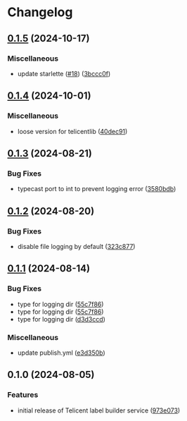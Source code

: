 # Changelog

## [0.1.5](https://github.com/telicent-oss/label-builder-service/compare/v0.1.4...v0.1.5) (2024-10-17)


### Miscellaneous

* update starlette ([#18](https://github.com/telicent-oss/label-builder-service/issues/18)) ([3bccc0f](https://github.com/telicent-oss/label-builder-service/commit/3bccc0fe061d9c8c983917e0e2005a6f46468812))

## [0.1.4](https://github.com/telicent-oss/label-builder-service/compare/v0.1.3...v0.1.4) (2024-10-01)


### Miscellaneous

* loose version for telicentlib ([40dec91](https://github.com/telicent-oss/label-builder-service/commit/40dec9154d51546e1f5bc2cb43235d11fba790b4))

## [0.1.3](https://github.com/telicent-oss/label-builder-service/compare/v0.1.2...v0.1.3) (2024-08-21)


### Bug Fixes

* typecast port to int to prevent logging error ([3580bdb](https://github.com/telicent-oss/label-builder-service/commit/3580bdb7b8469335bb4ac985db94972137021872))

## [0.1.2](https://github.com/telicent-oss/label-builder-service/compare/v0.1.1...v0.1.2) (2024-08-20)


### Bug Fixes

* disable file logging by default ([323c877](https://github.com/telicent-oss/label-builder-service/commit/323c8779adc8735496368c6873f2bb92ec9d21d3))

## [0.1.1](https://github.com/telicent-oss/label-builder-service/compare/v0.1.0...v0.1.1) (2024-08-14)


### Bug Fixes

* type for logging dir ([55c7f86](https://github.com/telicent-oss/label-builder-service/commit/55c7f86ccfe50751e37e26cca925ccb370ca585f))
* type for logging dir ([55c7f86](https://github.com/telicent-oss/label-builder-service/commit/55c7f86ccfe50751e37e26cca925ccb370ca585f))
* type for logging dir ([d3d3ccd](https://github.com/telicent-oss/label-builder-service/commit/d3d3ccd24b140f5f06087d5c6efc8c5705ce08bd))


### Miscellaneous

* update publish.yml ([e3d350b](https://github.com/telicent-oss/label-builder-service/commit/e3d350bed93db136e9ff3537cd5a65ca24c1ffbe))

## 0.1.0 (2024-08-05)


### Features

* initial release of Telicent label builder service ([973e073](https://github.com/telicent-oss/label-builder-service/commit/973e073a2dff0c5f0b4fec5ee70eb46e906f5f26))
